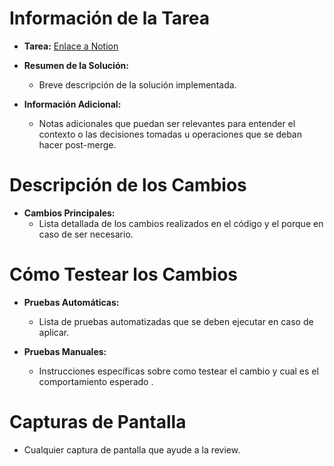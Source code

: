 # Información de la Tarea

- **Tarea:** [Enlace a Notion](URL_AQUI)
- **Resumen de la Solución:** 
  - Breve descripción de la solución implementada.

- **Información Adicional:**
  - Notas adicionales que puedan ser relevantes para entender el contexto o las decisiones tomadas u operaciones que se deban hacer post-merge.


# Descripción de los Cambios

- **Cambios Principales:**
  - Lista detallada de los cambios realizados en el código y el porque en caso de ser necesario.


# Cómo Testear los Cambios

- **Pruebas Automáticas:**
  - Lista de pruebas automatizadas que se deben ejecutar en caso de aplicar.

- **Pruebas Manuales:**
  - Instrucciones específicas sobre como testear el cambio y cual es el comportamiento esperado .


# Capturas de Pantalla
- Cualquier captura de pantalla que ayude a la review.
